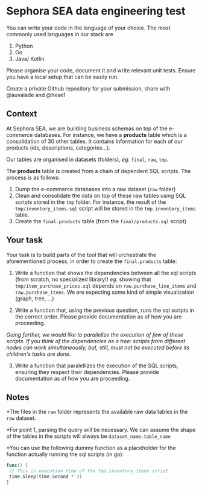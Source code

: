 # Sephora SEA data engineering test

You can write your code in the language of your choice. The most commonly used languages in our stack are

1. Python
2. Go
3. Java/ Kotlin

Please organise your code, document it and write relevant unit tests.
Ensure you have a local setup that can be easily run.

Create a private Github repository for your submission, share with @auvalade and @hese1

## Context

At Sephora SEA, we are building business schemas on top of the e-commerce databases.
For instance, we have a __products__ table which is a consolidation of 30 other tables.
It contains information for each of our products (ids, descriptions, categories...).

Our tables are organised in datasets (folders), _eg._ `final`, `raw`, `tmp`.

The __products__ table is created from a chain of dependent SQL scripts. The process is as follows:

1. Dump the e-commerce databases into a raw dataset (`raw` folder)
2. Clean and consolidate the data on top of these raw tables using SQL scripts stored in the `tmp` folder. For instance, the result of the `tmp/inventory_items.sql` script will be stored in the `tmp.inventory_items` table.
3. Create the `final.products` table (from the `final/products.sql` script)

## Your task

Your task is to build parts of the tool that will orchestrate the aforementioned process, in order to create the `final.products` table:

1. Write a function that shows the dependencies between all the sql scripts (from scratch, no specialized library!) _eg._ showing that `tmp/item_purchase_prices.sql` depends on `raw.purchase_line_items` and `raw.purchase_items`.
We are expecting some kind of simple visualization (graph, tree, ...) 

2. Write a function that, using the previous question, runs the sql scripts in the correct order. Please provide documentation as of how you are proceeding.

*Going further, we would like to parallelize the execution of few of these scripts. If you think of the dependencies as a tree: scripts from different nodes can work simultaneously, but, still, must not be executed before its children's tasks are done.*

3. Write a function that paralellizes the execution of the SQL scripts, ensuring they respect their dependencies. Please provide documentation as of how you are proceeding.



## Notes


*The files in the `raw` folder represents the available raw data tables in the `raw` dataset.


*For point 1, parsing the query will be necessary. We can assume the shape of the tables in the scripts will always be `dataset_name.table_name`


*You can use the following dummy function as a placeholder for the function actually running the sql scripts (in go):

```go
func() {
 // This is execution time of the tmp.inventory_items script
 time.Sleep(time.Second * 3)
}
```
 
